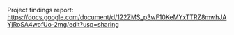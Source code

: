 Project findings report: https://docs.google.com/document/d/122ZMS_p3wF10KeMYxTTRZ8mwhJAYjRoSA4wofUo-2mg/edit?usp=sharing